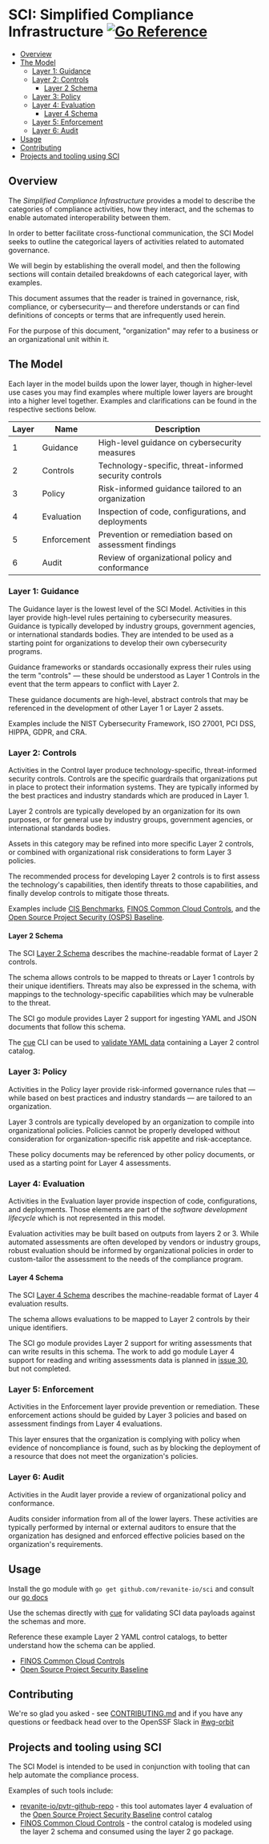 # SCI: Simplified Compliance Infrastructure  [![Go Reference](https://pkg.go.dev/badge/github.com/revanite-io/sci.svg)](https://pkg.go.dev/github.com/revanite-io/sci)

- [Overview](#overview)
- [The Model](#the-model)
  - [Layer 1: Guidance](#layer-1-guidance)
  - [Layer 2: Controls](#layer-2-controls)
    - [Layer 2 Schema](#layer-2-schema)
  - [Layer 3: Policy](#layer-3-policy)
  - [Layer 4: Evaluation](#layer-4-evaluation)
    - [Layer 4 Schema](#layer-4-schema)
  - [Layer 5: Enforcement](#layer-5-enforcement)
  - [Layer 6: Audit](#layer-6-audit)
- [Usage](#usage)
- [Contributing](#contributing)
- [Projects and tooling using SCI](#projects-and-tooling-using-sci)

## Overview

The _Simplified Compliance Infrastructure_ provides a model to describe the categories of compliance activities, how they interact, and the schemas to enable automated interoperability between them.

In order to better facilitate cross-functional communication, the SCI Model seeks to outline the categorical layers of activities related to automated governance.

We will begin by establishing the overall model, and then the following sections will contain detailed breakdowns of each categorical layer, with examples.

This document assumes that the reader is trained in governance, risk, compliance, or cybersecurity— and therefore understands or can find definitions of concepts or terms that are infrequently used herein.

For the purpose of this document, "organization" may refer to a business or an organizational unit within it.

## The Model

Each layer in the model builds upon the lower layer, though in higher-level use cases you may find examples where multiple lower layers are brought into a higher level together. Examples and clarifications can be found in the respective sections below.

| Layer | Name | Description |
|-------|------|-------------|
| 1 | Guidance | High-level guidance on cybersecurity measures |
| 2 | Controls | Technology-specific, threat-informed security controls |
| 3 | Policy | Risk-informed guidance tailored to an organization |
| 4 | Evaluation | Inspection of code, configurations, and deployments |
| 5 | Enforcement | Prevention or remediation based on assessment findings |
| 6 | Audit | Review of organizational policy and conformance |

### Layer 1: Guidance

The Guidance layer is the lowest level of the SCI Model. Activities in this layer provide high-level rules pertaining to cybersecurity measures. Guidance is typically developed by industry groups, government agencies, or international standards bodies. They are intended to be used as a starting point for organizations to develop their own cybersecurity programs.

Guidance frameworks or standards occasionally express their rules using the term "controls" — these should be understood as Layer 1 Controls in the event that the term appears to conflict with Layer 2.

These guidance documents are high-level, abstract controls that may be referenced in the development of other Layer 1 or Layer 2 assets.

Examples include the NIST Cybersecurity Framework, ISO 27001, PCI DSS, HIPPA, GDPR, and CRA.

### Layer 2: Controls

Activities in the Control layer produce technology-specific, threat-informed security controls. Controls are the specific guardrails that organizations put in place to protect their information systems. They are typically informed by the best practices and industry standards which are produced in Layer 1.

Layer 2 controls are typically developed by an organization for its own purposes, or for general use by industry groups, government agencies, or international standards bodies.

Assets in this category may be refined into more specific Layer 2 controls, or combined with organizational risk considerations to form Layer 3 policies.

The recommended process for developing Layer 2 controls is to first assess the technology's capabilities, then identify threats to those capabilities, and finally develop controls to mitigate those threats.

Examples include [CIS Benchmarks](https://www.cisecurity.org/cis-benchmarks-overview), [FINOS Common Cloud Controls](https://github.com/finos/common-cloud-controls/blob/main/README.md), and the [Open Source Project Security (OSPS) Baseline](https://baseline.openssf.org/).

#### Layer 2 Schema

The SCI [Layer 2 Schema](./schemas/layer-2.cue) describes the machine-readable format of Layer 2 controls.

The schema allows controls to be mapped to threats or Layer 1 controls by their unique identifiers. Threats may also be expressed in the schema, with mappings to the technology-specific capabilities which may be vulnerable to the threat.

The SCI go module provides Layer 2 support for ingesting YAML and JSON documents that follow this schema.

The [cue](https://cuelang.org) CLI can be used to [validate YAML data](https://cuelang.org/docs/concept/how-cue-works-with-yaml/#validating-yaml-files-against-a-schema) containing a Layer 2 control catalog.

### Layer 3: Policy

Activities in the Policy layer provide risk-informed governance rules that — while based on best practices and industry standards — are tailored to an organization.

Layer 3 controls are typically developed by an organization to compile into organizational policies. Policies cannot be properly developed without consideration for organization-specific risk appetite and risk-acceptance.

These policy documents may be referenced by other policy documents, or used as a starting point for Layer 4 assessments.

### Layer 4: Evaluation

Activities in the Evaluation layer provide inspection of code, configurations, and deployments. Those elements are part of the _software development lifecycle_ which is not represented in this model.

Evaluation activities may be built based on outputs from layers 2 or 3. While automated assessments are often developed by vendors or industry groups, robust evaluation should be informed by organizational policies in order to custom-tailor the assessment to the needs of the compliance program.

#### Layer 4 Schema

The SCI [Layer 4 Schema](./schemas/layer-4.cue) describes the machine-readable format of Layer 4 evaluation results.

The schema allows evaluations to be mapped to Layer 2 controls by their unique identifiers.

The SCI go module provides Layer 2 support for writing assessments that can write results in this schema. The work to add go module Layer 4 support for reading and writing assessments data is planned in [issue 30](https://github.com/revanite-io/sci/issues/30), but not completed.

### Layer 5: Enforcement

Activities in the Enforcement layer provide prevention or remediation. These enforcement actions should be guided by Layer 3 policies and based on assessment findings from Layer 4 evaluations.

This layer ensures that the organization is complying with policy when evidence of noncompliance is found, such as by blocking the deployment of a resource that does not meet the organization's policies.

### Layer 6: Audit

Activities in the Audit layer provide a review of organizational policy and conformance.

Audits consider information from all of the lower layers. These activities are typically performed by internal or external auditors to ensure that the organization has designed and enforced effective policies based on the organization's requirements.

## Usage

Install the go module with `go get github.com/revanite-io/sci` and consult our [go docs](https://pkg.go.dev/github.com/revanite-io/sci)

Use the schemas directly with [cue](https://cuelang.org/) for validating SCI data payloads against the schemas and more.

Reference these example Layer 2 YAML control catalogs, to better understand how the schema can be applied.

- [FINOS Common Cloud Controls](pkg/layer2/test-data/good-ccc.yaml)
- [Open Source Project Security Baseline](pkg/layer2/test-data/good-osps.yml)

## Contributing

We're so glad you asked - see [CONTRIBUTING.md](/CONTRIBUTING.md) and if you have any questions or feedback head over to the OpenSSF Slack in [#wg-orbit](https://openssf.slack.com/archives/C08NJTFAL74)

## Projects and tooling using SCI

The SCI Model is intended to be used in conjunction with tooling that can help automate the compliance process.

Examples of such tools include:

- [revanite-io/pvtr-github-repo](https://github.com/revanite-io/pvtr-github-repo) - this tool automates layer 4 evaluation of the [Open Source Project Security Baseline](https://baseline.openssf.org/) control catalog
- [FINOS Common Cloud Controls](https://www.finos.org/common-cloud-controls-project) - the control catalog is modeled using the layer 2 schema and consumed using the layer 2 go package.
